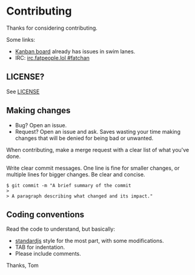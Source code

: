 # Contributing

Thanks for considering contributing.

Some links:
  * [Kanban board](https://gitgud.io/fatchan/jschan/-/boards/4780) already has issues in swim lanes.
  * IRC: [irc.fatpeople.lol #fatchan](ircs://irc.fatpeople.lol:6697/fatchan)

## LICENSE?

See [LICENSE](https://gitgud.io/fatchan/jschan/-/blob/master/LICENSE)

## Making changes

  * Bug? Open an issue.
  * Request? Open an issue and ask. Saves wasting your time making changes that will be denied for being bad or unwanted.

When contributing, make a merge request with a clear list of what you've done.

Write clear commit messages. One line is fine for smaller changes, or multiple lines for bigger changes. Be clear and concise.

    $ git commit -m "A brief summary of the commit
    > 
    > A paragraph describing what changed and its impact."

## Coding conventions

Read the code to understand, but basically:

  * [standardjs](https://standardjs.com/) style for the most part, with some modifications.
  * TAB for indentation.
  * Please include comments.

Thanks,
Tom
